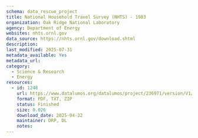 ```yaml
---
schema: data_rescue_project 
title: National Household Travel Survey (NHTS) - 1983
organization: Oak Ridge National Laboratory
agency: Department of Energy
websites: nhts.ornl.gov
data_source: https://nhts.ornl.gov/download.shtml
description: 
last_modified: 2025-07-31
metadata_available: Yes
metadata_url: 
category:
  - Science & Research 
  - Energy 
resources:
  - id: 1248
    url: https://www.datalumos.org/datalumos/project/236971/version/V1/view
    format: PDF, TXT, ZIP
    status: Finished
    size: 0.026
    download_date: 2025-04-22
    maintainer: DRP, DL
    notes: 
---
```

